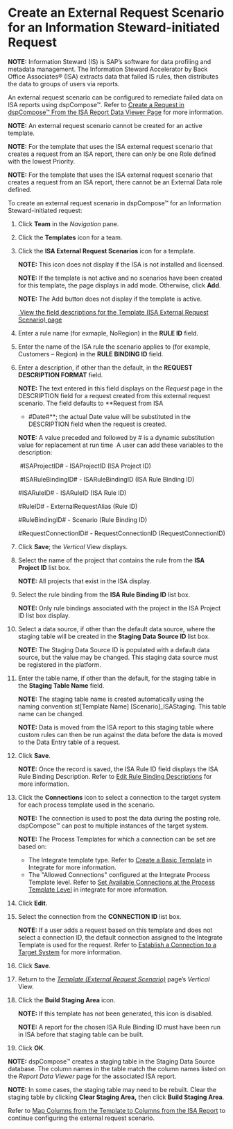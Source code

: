 # Create an External Request Scenario for an Information Steward-initiated Request

<span style="font-weight: bold;">NOTE:</span> Information Steward (IS)
is SAP’s software for data profiling and metadata management. The
Information Steward Accelerator by Back Office Associates® (ISA)
extracts data that failed IS rules, then distributes the data to groups
of users via reports.

An external request scenario can be configured to remediate failed data
on ISA reports using dspCompose™. Refer to [Create a Request in
dspCompose™ From the ISA Report Data Viewer
Page](Create_a_Request_in_dspCompose_From_ISA) for more information.

**NOTE:** An external request scenario cannot be created for an active
template.

**NOTE:** For the template that uses the ISA external request scenario
that creates a request from an ISA report, there can only be one Role
defined with the lowest Priority.

**NOTE:** For the template that uses the ISA external request scenario
that creates a request from an ISA report, there cannot be an External
Data role defined.

To create an external request scenario in dspCompose™ for an Information
Steward-initiated request:

1.  Click **Team** in the *Navigation* pane.

2.  Click the **Templates** icon for a team.

3.  Click the **ISA External Request Scenarios** icon for a template.
    
    **NOTE:** This icon does not display if the ISA is not installed and
    licensed.
    
    **NOTE:** If the template is not active and no scenarios have been
    created for this template, the page displays in add mode. Otherwise,
    click **Add**.
    
    **NOTE:** The Add button does not display if the template is active.
    
    [ View the field descriptions for the Template (ISA External Request
    Scenario)
    page](../Page_Desc/Template_ISA_External_Request_Scenario_H)

4.  Enter a rule name (for exmaple, NoRegion) in the **RULE ID** field.

5.  Enter the name of the ISA rule the scenario applies to (for example,
    Customers – Region) in the **RULE BINDING ID** field.

6.  Enter a description, if other than the default, in the **REQUEST
    DESCRIPTION FORMAT** field.
    
    **NOTE:** The text entered in this field displays on the *Request*
    page in the DESCRIPTION field for a request created from this
    external request scenario. The field defaults to **Request from ISA
    - \#Date\#**; the actual Date value will be substituted in the
    DESCRIPTION field when the request is created.
    
    **NOTE:** A value preceded and followed by \# is a dynamic
    substitution value for replacement at run time  A user can add these
    variables to the description:
    
     \#ISAProjectID\# - ISAProjectID (ISA Project ID)
    
     \#ISARuleBindingID\# - ISARuleBindingID (ISA Rule Binding ID)
    
    \#ISARuleID\# - ISARuleID (ISA Rule ID)
    
    \#RuleID\# - ExternalRequestAlias (Rule ID)
    
    \#RuleBindingID\# - Scenario (Rule Binding ID)
    
    \#RequestConnectionID\# - RequestConnectionID (RequestConnectionID)

7.  Click **Save**; the *Vertical* View displays.

8.  Select the name of the project that contains the rule from the **ISA
    Project ID** list box.
    
    **NOTE:** All projects that exist in the ISA display.

9.  Select the rule binding from the **ISA Rule Binding ID** list box.
    
    **NOTE:** Only rule bindings associated with the project in the ISA
    Project ID list box display.

10. Select a data source, if other than the default data source, where
    the staging table will be created in the **Staging Data Source ID**
    list box.
    
    **NOTE:** The Staging Data Source ID is populated with a default
    data source, but the value may be changed. This staging data source
    must be registered in the platform.

11. Enter the table name, if other than the default, for the staging
    table in the **Staging Table Name** field.
    
    **NOTE:** The staging table name is created automatically using the
    naming convention st\[Template Name\] \[Scenario\]\_ISAStaging. This
    table name can be changed.
    
    **NOTE:** Data is moved from the ISA report to this staging table
    where custom rules can then be run against the data before the data
    is moved to the Data Entry table of a request.

12. Click **Save**.
    
    **NOTE:** Once the record is saved, the ISA Rule ID field displays
    the ISA Rule Binding Description. Refer to [Edit Rule Binding
    Descriptions](Edit_Rule_Bindings) for more information.

13. Click the **Connections** icon to select a connection to the target
    system for each process template used in the scenario.
    
    **NOTE:** The connection is used to post the data during the posting
    role. dspCompose™ can post to multiple instances of the target
    system.
    
    **NOTE:** The Process Templates for which a connection can be set
    are based on:
    
      - The Integrate template type. Refer to [Create a Basic
        Template](../../../Platform/Integrate/Use_Cases/Create_a_Basic_Template)
        in Integrate for more information.
      - The "Allowed Connections" configured at the Integrate Process
        Template level. Refer to [Set Available Connections at the
        Process Template
        Level](../../../Platform/Integrate/Use_Cases/Set_Connections_at_the_Process_Template_Level)
        in integrate for more information.

14. Click **Edit**.

15. Select the connection from the **CONNECTION ID** list box.
    
    **NOTE:** If a user adds a request based on this template and does
    not select a connection ID, the default connection assigned to the
    Integrate Template is used for the request. Refer to [Establish a
    Connection to a Target
    System](../../../Platform/Common/Use_Cases/Establish_a_Connection_to_a_target_system_Overview)
    for more information.

16. Click **Save**.

17. Return to the *[Template (External Request
    Scenario)](../../dspCompose/Page_Desc/Template_External_Request_Scenario)*
    page’s *Vertical* View.

18. Click the **Build Staging Area** icon.
    
    **NOTE:** If this template has not been generated, this icon is
    disabled.
    
    **NOTE:** A report for the chosen ISA Rule Binding ID must have been
    run in ISA before that staging table can be built.

19. Click **OK**.

**NOTE:** dspCompose™ creates a staging table in the Staging Data Source
database. The column names in the table match the column names listed on
the *Report Data Viewer* page for the associated ISA report.

**NOTE:** In some cases, the staging table may need to be rebuilt. Clear
the staging table by clicking **Clear Staging Area,** then click **Build
Staging Area**.

Refer to [Map Columns from the Template to Columns from the ISA
Report](Map_Columns_from_the_Template_to_Columns_from_the_ISA_Report)
to continue configuring the external request scenario.
